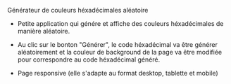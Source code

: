Générateur de couleurs héxadécimales aléatoire

- Petite application qui génére et affiche des couleurs héxadécimales de manière aléatoire.

- Au clic sur le bonton "Générer", le code héxadécimal va être générer aléatoirement et la couleur de background de la page va être modifiée pour correspondre au code héxadécimal généré.

- Page responsive (elle s'adapte au format desktop, tablette et mobile)
